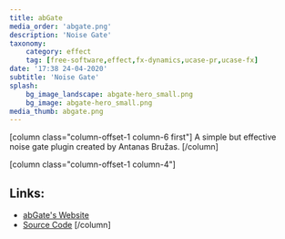 ```yaml
---
title: abGate
media_order: 'abgate.png'
description: 'Noise Gate'
taxonomy:
    category: effect
    tag: [free-software,effect,fx-dynamics,ucase-pr,ucase-fx]
date: '17:38 24-04-2020'
subtitle: 'Noise Gate'
splash:
    bg_image_landscape: abgate-hero_small.png
    bg_image: abgate-hero_small.png
media_thumb: abgate.png
---
```

[column class="column-offset-1 column-6 first"]
A simple but effective noise gate plugin created by Antanas Bružas.
[/column]

[column class="column-offset-1 column-4"]
## Links:
+ [abGate's Website](https://abgate.sourceforge.io/)
+ [Source Code](https://github.com/antanasbruzas/abGate)
[/column]
